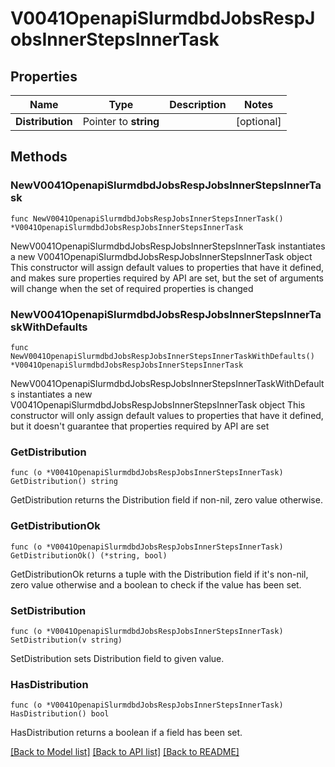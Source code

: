 # V0041OpenapiSlurmdbdJobsRespJobsInnerStepsInnerTask

## Properties

Name | Type | Description | Notes
------------ | ------------- | ------------- | -------------
**Distribution** | Pointer to **string** |  | [optional] 

## Methods

### NewV0041OpenapiSlurmdbdJobsRespJobsInnerStepsInnerTask

`func NewV0041OpenapiSlurmdbdJobsRespJobsInnerStepsInnerTask() *V0041OpenapiSlurmdbdJobsRespJobsInnerStepsInnerTask`

NewV0041OpenapiSlurmdbdJobsRespJobsInnerStepsInnerTask instantiates a new V0041OpenapiSlurmdbdJobsRespJobsInnerStepsInnerTask object
This constructor will assign default values to properties that have it defined,
and makes sure properties required by API are set, but the set of arguments
will change when the set of required properties is changed

### NewV0041OpenapiSlurmdbdJobsRespJobsInnerStepsInnerTaskWithDefaults

`func NewV0041OpenapiSlurmdbdJobsRespJobsInnerStepsInnerTaskWithDefaults() *V0041OpenapiSlurmdbdJobsRespJobsInnerStepsInnerTask`

NewV0041OpenapiSlurmdbdJobsRespJobsInnerStepsInnerTaskWithDefaults instantiates a new V0041OpenapiSlurmdbdJobsRespJobsInnerStepsInnerTask object
This constructor will only assign default values to properties that have it defined,
but it doesn't guarantee that properties required by API are set

### GetDistribution

`func (o *V0041OpenapiSlurmdbdJobsRespJobsInnerStepsInnerTask) GetDistribution() string`

GetDistribution returns the Distribution field if non-nil, zero value otherwise.

### GetDistributionOk

`func (o *V0041OpenapiSlurmdbdJobsRespJobsInnerStepsInnerTask) GetDistributionOk() (*string, bool)`

GetDistributionOk returns a tuple with the Distribution field if it's non-nil, zero value otherwise
and a boolean to check if the value has been set.

### SetDistribution

`func (o *V0041OpenapiSlurmdbdJobsRespJobsInnerStepsInnerTask) SetDistribution(v string)`

SetDistribution sets Distribution field to given value.

### HasDistribution

`func (o *V0041OpenapiSlurmdbdJobsRespJobsInnerStepsInnerTask) HasDistribution() bool`

HasDistribution returns a boolean if a field has been set.


[[Back to Model list]](../README.md#documentation-for-models) [[Back to API list]](../README.md#documentation-for-api-endpoints) [[Back to README]](../README.md)


